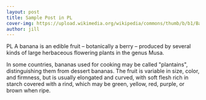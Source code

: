 ```yaml
---
layout: post
title: Sample Post in PL
cover-img: https://upload.wikimedia.org/wikipedia/commons/thumb/b/b1/Bananas_-_Cavendish_Bananas_%2851013511991%29.jpg/1199px-Bananas_-_Cavendish_Bananas_%2851013511991%29.jpg?20210311050837
author: jill
---
```


PL A banana is an edible fruit – botanically a berry – produced by several
kinds of large herbaceous flowering plants in the genus Musa.

In some countries, bananas used for cooking may be called "plantains",
distinguishing them from dessert bananas. The fruit is variable in size,
color, and firmness, but is usually elongated and curved, with soft
flesh rich in starch covered with a rind, which may be green, yellow,
red, purple, or brown when ripe.